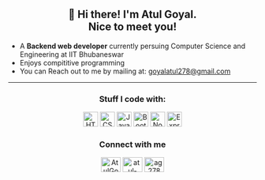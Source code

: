 <h2 align="center">👋 Hi there! I'm Atul Goyal.<br> Nice to meet you!</h2>

- A **Backend web developer** currently persuing Computer Science and Engineering at IIT Bhubaneswar  
- Enjoys compititive programming
- You can Reach out to me by mailing at: [goyalatul278@gmail.com](mailto:goyalatul278@gmail.com)
---
<h3 align="Center">Stuff I code with:</h3>
<p align= "Center">
<img alt="HTML" src="https://img.shields.io/badge/-Html-orange?style=for-the-badge&logo=Html" height="30">  <img alt="CSS" src="https://img.shields.io/badge/-CSS-071a52?style=for-the-badge&logo=CSS" height="30">    <img alt="Javascript" src="https://img.shields.io/badge/-Javascript-000?style=for-the-badge&logo=javascript" height="30">   <img alt="Bootstrap" src="https://img.shields.io/badge/-Bootstrap-lightgrey?style=for-the-badge&logo=bootstrap" height="30"> <img alt="Nodejs" src="https://img.shields.io/badge/-Node-brightgreen?style=for-the-badge&logo=Node.js&logoColor=white" height="30">    <img alt="Express" src="https://img.shields.io/badge/-Express-brightgreen?style=for-the-badge&logo=Express&logoColor=white" height="30"> 
</p>

<h3 align="Center">Connect with me</h3>
<p align= "Center">
<a href="https://twitter.com/AtulGoyal278" target="blank"><img align="center" src="https://cdn.jsdelivr.net/npm/simple-icons@3.0.1/icons/twitter.svg" alt="AtulGoyal278" height="30" width="40" /></a>
<a href="https://www.linkedin.com/in/atul-goyal-15bb4919a/" target="blank"><img align="center" src="https://cdn.jsdelivr.net/npm/simple-icons@3.0.1/icons/linkedin.svg" alt="atul-goyal-15bb4919a" height="30" width="40" /></a>
<a href="https://github.com/ag278" target="blank"><img align="center" src="https://cdn.jsdelivr.net/npm/simple-icons@3.0.1/icons/github.svg" alt="ag278" height="30" width="40" /></a>
</p>

